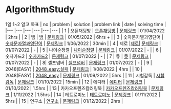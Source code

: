 # AlgorithmStudy
1일 1~2 알고 목표
|  no 	|   problem	|  solution 	|  problem link 	|  date 	|  solving time 	|
|---	|---	|---	|---	|---	|---	|
| 1  	|  오픈채팅방 	|  [오픈채팅방](./프로그래머스/src/프로그래머스_01042022/오픈채팅방.java)	|  [문제링크](https://programmers.co.kr/learn/courses/30/lessons/42888) 	|   01/04/2022	|  2hrs  	|
|  2 	|   뱀	|  [뱀](./AlgorithmStudy/백준/src/백준_01052022/골드_3190_뱀_sol.java) 	|  [문제링크](https://www.acmicpc.net/problem/3190) 	|  01/05/2022 	|  6hrs + 	|
|  3 	|  숫자문자열과영단어 	| [숫자문자열과영단어](./AlgorithmStudy/프로그래머스/src/프로그래머스_01062022/숫자문자열과영단어.java) |  [문제링크](https://programmers.co.kr/learn/courses/30/lessons/81301)   |  1/06/2022 	|  30min | 
|  4 	|  제로 	|[제로](./AlgorithmStudy/백준/src/백준_01072022/실버_10773_제로.java)| [문제링크](https://www.acmicpc.net/problem/10773) 	|   	01/07/2022  |  - 	|
|  5 	|  나이순정렬 	|  [나이순정렬](./AlgorithmStudy/백준/src/백준_01072022/실버_10814_나이순정렬.java) 	|  [문제링크](https://www.acmicpc.net/problem/10814)  	|  01/07/2022   	|   -	|
|   6	|  숫자카드2 	| [숫자카드2](./AlgorithmStudy/백준/src/백준_01072022/실버_10816_숫자카드2.java)	|    [문제링크](https://www.acmicpc.net/problem/10816) 	|   01/07/2022  	|   -	|
|   7	|  큐 	|  [큐](./AlgorithmStudy/백준/src/백준_01072022/실버_10845_큐.java) 	|    [문제링크](https://www.acmicpc.net/problem/10845) 	|  01/07/2022   	|   	- |
|   8|  셀프넘버 	|  [셀프넘버](./AlgorithmStudy/백준/src/백준_01072022/실버_4673_셀프넘버.java) 	|    [문제링크](https://www.acmicpc.net/problem/4673) 	| 01/07/2022    	|  -  	|
|   9	| 2048(EASY)  	| [2048_easy:실패](./AlgorithmStudy/백준/src/백준_01082022/골드_12100_2048_EASY.java) 	|   [문제링크](https://www.acmicpc.net/problem/12100)  	|  1/08/2022 	|   4hrs	|
|   10	|   2048(EASY)	| [2048_easy](./AlgorithmStudy/백준/src/백준_01092022/골드_12100_2048_EASY.java)  	|  [문제링크](https://www.acmicpc.net/problem/12100)  |  01/09/2022  | 5hrs |
|   11	|  시험감독 	|  [시험감독](./AlgorithmStudy/백준/src/백준_01102022/브론즈_13458_시험감독.java) 	|   [문제링크](https://www.acmicpc.net/problem/13458) 	|  01/10/2022 	|   15min	|
|   12	|  에디터 	| [에디터](./AlgorithmStudy/백준/src/백준_01102022/실버_1406_에디터.java)  	|    [문제링크](https://www.acmicpc.net/problem/1406)  	|  01/10/2022 	|  1.5hrs 	|
|  13 	| 카카오프렌즈칼러링북  	| [카카오프렌즈칼러링북](./AlgorithmStudy/프로그래머스/src/프로그래머스_01112022/카카오프렌즈컬러링북.java)  	|  [문제링크](https://programmers.co.kr/learn/courses/30/lessons/1829) 	|  1/11/2022 	|   1.5hrs	|
|  14 	|  테트로미노 	| [테트로미노](./AlgorithmStudy/백준/src/백준_01112022/골드_14500_테트로미노.java) 	|  [문제링크](https://www.acmicpc.net/problem/14500) 	|   01/11/2022	|  5hrs 	|
|   15	|  연구소 	|   [연구소](./AlgorithmStudy/백준/src/백준_01122022/골드_14502_연구소.java)	|  [문제링크](https://www.acmicpc.net/problem/14502)	| 01/12/2022 	|  2hrs 	|
